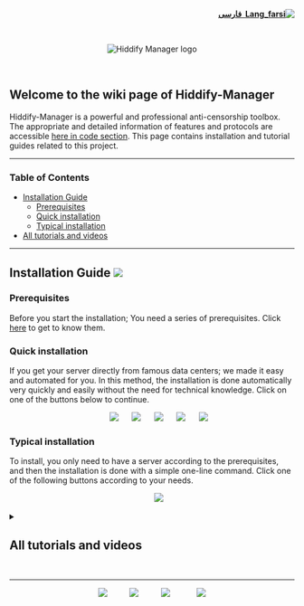 <div dir="rtl" markdown="1">

[**![Lang_farsi](https://user-images.githubusercontent.com/125398461/234186932-52f1fa82-52c6-417f-8b37-08fe9250a55f.png) &nbsp;فارسی**](https://github.com/hiddify/Hiddify-Manager/wiki/Home_fa)&nbsp;&nbsp;&nbsp;&nbsp;&nbsp;&nbsp;&nbsp;&nbsp;&nbsp;&nbsp;



</div>
<br>
<div align=center markdown="1">

![Hiddify Manager logo](https://github.com/hiddify/Hiddify-Manager/assets/125398461/eeac9916-f57e-4eaf-96dd-f4ea029a8389)
<!--
![Hiddify Logo](https://user-images.githubusercontent.com/125398461/227777845-a4d0f86b-faa2-4f2b-a410-4aa5f68bfe19.png)
![Hiddify Manager logo](https://github.com/hiddify/Hiddify-Manager/assets/125398461/4831e4ab-fe8a-4741-81e4-472e4ee7351a)
-->
 


</div>

<br>

<div dir="ltr" markdown="1">

## Welcome to the wiki page of Hiddify-Manager

Hiddify-Manager is a powerful and professional anti-censorship toolbox. The appropriate and detailed information of features and protocols are accessible [here in code section](https://github.com/hiddify/Hiddify-Manager/blob/main/README.md). This page contains installation and tutorial guides related to this project.









***

### Table of Contents
- [Installation Guide](#installation-guide-)
  - [Prerequisites](#prerequisites)
  - [Quick installation](#quick-installation)
  - [Typical installation](#typical-installation)
- [All tutorials and videos](#all-tutorials-and-videos)


***


## Installation Guide ![](https://img.shields.io/badge/Install-Hiddify-004E9F?style=flat-square&logo=Azure-Data-Explorer)

### Prerequisites
Before you start the installation; You need a series of prerequisites. Click [here](https://github.com/hiddify/Hiddify-Manager/wiki/Installation-prerequisites) to get to know them.

### Quick installation

If you get your server directly from famous data centers; we made it easy and automated for you. In this method, the installation is done automatically very quickly and easily without the need for technical knowledge. Click on one of the buttons below to continue.

<div align=center>

&nbsp;&nbsp;&nbsp;&nbsp;&nbsp;&nbsp;[![](https://img.shields.io/badge/Install%20On-Hetzner-D50C2D?style=flat-square&logo=Hetzner)](https://github.com/hiddify/Hiddify-Manager/wiki/Quick-installation-on-Hetzner-Servers)&nbsp;&nbsp;&nbsp;&nbsp;&nbsp;&nbsp;[![](https://img.shields.io/badge/Install%20On-Vultr-007BFC?style=flat-square&logo=vultr)](https://github.com/hiddify/Hiddify-Manager/wiki/Quick-installation-on-Vultr-Servers)&nbsp;&nbsp;&nbsp;&nbsp;&nbsp;&nbsp;[![](https://img.shields.io/badge/Install%20On-Oracle%20Cloud-F80000?style=flat-square&logo=oracle)](https://github.com/hiddify/Hiddify-Manager/wiki/Quick-Installation-on-Oracle-Cloud)&nbsp;&nbsp;&nbsp;&nbsp;&nbsp;&nbsp;[![](https://img.shields.io/badge/Install%20On-OVH-123F6D?style=flat-square&logo=ovh)](https://github.com/hiddify/Hiddify-Manager/wiki/Quick-Installation-on-OVH-Servers)&nbsp;&nbsp;&nbsp;&nbsp;&nbsp;&nbsp;[![](https://img.shields.io/badge/Install%20On-Azure-0078D4?style=flat-square&logo=microsoft-azure)](https://github.com/hiddify/Hiddify-Manager/wiki/Quick-Installation-on-Microsoft-Azure)

</div>


### Typical installation

To install, you only need to have a server according to the prerequisites, and then the installation is done with a simple one-line command. Click one of the following buttons according to your needs.

<div align=center>

&nbsp;&nbsp;&nbsp;&nbsp;&nbsp;&nbsp;[![](https://img.shields.io/badge/Install%20On-Ubuntu-E95420?style=flat-square&logo=ubuntu)](https://github.com/hiddify/Hiddify-Manager/wiki/Quick-Installation-On-Ubuntu)

<!--
&nbsp;&nbsp;&nbsp;&nbsp;&nbsp;&nbsp;[![](https://img.shields.io/badge/Install%20On-Docker-2496ED?style=flat-square&logo=docker)](https://github.com/hiddify/Hiddify-Manager/wiki/Install-Hiddify-using-Docker)
-->
</div>



<details><summary><h2>All tutorials and videos</h2></summary>
In this article, we put categorized content of Wiki. In addition to the fact that you can click on the links of each article to reach the full explanations of them, there are some videos for these items on our [YouTube channel](https://www.youtube.com/@hiddify/videos), which you can view by clicking on the images below.

**⚡️ Quick access to each section**

📚 [Contents related to installation and setup](#-contents-related-to-installation-and-setup)

📚 [Contents related to configuration and advanced settings](#-contents-related-to-configuration-and-advanced-settings)

📚 [Contents related to domain, Worker, CDN and tunneling](#-contents-related-to-domain-worker-cdn-and-tunneling)

📚 [Contents related to basic concepts and troubleshooting](#-contents-related-to-basic-concepts-and-troubleshooting)

📚 [Contents related to HiddifyNext App](#-contents-related-to-hiddifynext-app)

📚 [Contents related to client software on Android](#-contents-related-to-client-software-on-android)

📚 [Contents related to client software on iOS](#-contents-related-to-client-software-on-ios)

📚 [Contents related to client software on Desktop](#-contents-related-to-client-software-on-desktop)

<br>
<br>

***
<br>
<br>

<div dir="ltr" align=center>

## 📚 Contents related to installation and setup
</div>

📔 [Installation prerequisites](https://github.com/hiddify/Hiddify-Manager/wiki/Installation-prerequisites)

📔 [How to connect to server via SSH](https://github.com/hiddify/Hiddify-Manager/wiki/How-to-connect-to-server-via-SSH)

📔 [Quick installation on Hetzner Servers](https://github.com/hiddify/Hiddify-Manager/wiki/Quick-installation-on-Hetzner-Servers)

📔 [Quick installation on Vultr Servers](https://github.com/hiddify/Hiddify-Manager/wiki/Quick-installation-on-Vultr-Servers)

📔 [Quick installation on Oracle Cloud](https://github.com/hiddify/Hiddify-Manager/wiki/Quick-Installation-on-Oracle-Cloud)

📔 [Quick installation on OVH Servers](https://github.com/hiddify/Hiddify-Manager/wiki/Quick-Installation-on-OVH-Servers)

📔 [Quick installation on Microsoft Azure](https://github.com/hiddify/Hiddify-Manager/wiki/Quick-Installation-on-Microsoft-Azure)

📔 [Cloud-init installation](https://github.com/hiddify/Hiddify-Manager/wiki/Cloud-init-installation)

📔 [Quick installation on Ubuntu](https://github.com/hiddify/Hiddify-Manager/wiki/Quick-Installation-On-Ubuntu)

📔 [Guide for setting up the domain and finalizing the installation](https://github.com/hiddify/Hiddify-Manager/wiki/Guide-for-Setting-up-the-Domain-and-Finalizing-the-Installation)

📔 [How to install different versions of Hiddify Manager](https://github.com/hiddify/Hiddify-Manager/wiki/How-to-install-different-versions-of-Hiddify-Manager)

<br>
<div dir="ltr" align="center">

**🎥 Videos related to installation and setup**

<a href="https://www.youtube.com/watch?v=PcCfSkMjx4w"><img width="32%" src="https://github.com/hiddify/Hiddify-Manager/assets/125398461/ed55040a-3239-450b-99d9-34b722cee1a9" /></a>
<a href="https://www.youtube.com/watch?v=XSwCE35lqmU"><img width="32%" src="https://user-images.githubusercontent.com/125398461/235692699-f6cc0a42-3742-44d5-be20-783ac0e50fdc.png" /></a>

</div>

<br>
<br>

***
<br>
<br>

<div dir="ltr" align=center>

## 📚 Contents related to configuration and advanced settings
</div>

📔 [How to configure Hiddify Manager properly](https://github.com/hiddify/Hiddify-Manager/wiki/How-to-configure-Hiddify-Panel-properly)

📔 [How to connect and troubleshoot via SSH](https://github.com/hiddify/Hiddify-Manager/wiki/How-to-connect-and-troubleshoot-via-SSH)

📔 [How to use Reality on Hiddify Manager](https://github.com/hiddify/Hiddify-Manager/wiki/How-to-use-Reality-on-Hiddify)

📔 [How to set up and use Telegram bot on Hiddify Manager](https://github.com/hiddify/Hiddify-Manager/wiki/How-to-set-up-and-use-Telegram-bot-on-Hddify-panel)

📔 [How to set up Telegram proxy on Hiddify Manager](https://github.com/hiddify/Hiddify-Manager/wiki/How-to-set-up-Telegram-proxy-on-Hiddify)

📔 [How to activate WARP on the Hiddify Manager](https://github.com/hiddify/Hiddify-Manager/wiki/How-to-activate-WARP-on-the-Hiddify-panel)

📔 [How to backup and restore the Hiddify Manager](https://github.com/hiddify/Hiddify-Manager/wiki/How-to-backup-and-restore-panel-on-Hiddify)

📔 [How to update Hiddify Manager](https://github.com/hiddify/Hiddify-Manager/wiki/How-to-update-Hiddify-panel)

📔 [How to setup SSH proxy on Hiddify Manager](https://github.com/hiddify/Hiddify-Manager/wiki/SSH-proxy-setting-on-Hiddify-panel)

📔 [How to use subdomains of a website in Reality](https://github.com/hiddify/Hiddify-Manager/wiki/How-to-use-subdomains-of-a-website-in-Reality)

📔 [How to use Hiddify Reality Scanner](https://github.com/hiddify/Hiddify_Reality_Scanner/blob/main/README.md)

<br>
<div dir="ltr" align="center">

**🎥 Videos related to configuration and advanced settings**


<a href="https://www.youtube.com/watch?v=nOe7FhajX3g"><img width="32%" src="https://github.com/hiddify/Hiddify-Manager/assets/125398461/661b1164-aca9-4ef6-bce8-781ab2970040" /></a>
<a href="https://www.youtube.com/watch?v=eFNPBSy8_to"><img width="32%" src="https://github.com/hiddify/Hiddify-Manager/assets/125398461/59808c2f-3894-47f7-ab7b-b50c3dbb3d68" /></a>

</div>
<br>
<br>

***
<br>
<br>
<div dir="ltr" align=center>

## 📚 Contents related to domain, Worker, CDN and tunneling
</div>

### Contents related to domain
📔 [Domain types and how to register them](https://github.com/hiddify/Hiddify-Manager/wiki/Domain-types-and-how-to-register-them)

### Contents related to CDN
📔 [What is CDN and how does it help us?](https://github.com/hiddify/Hiddify-Manager/wiki/What-is-CDN-and-how-does-it-help-us%3F)

📔 [How to use Cloudflare CDN](https://github.com/hiddify/Hiddify-Manager/wiki/How-to-use-Cloudflare-CDN)

📔 [How to use GCore CDN](https://github.com/hiddify/Hiddify-Manager/wiki/How-to-use-GCore-CDN-on-Cloudflare-registered-domain)

📔 [Tutorial on automating subdomain registration on Cloudflare](https://github.com/hiddify/Hiddify-Manager/wiki/Get-Cloudflare-API)

📔 [How to use AutoCDN IP domain](https://github.com/hiddify/Hiddify-Manager/wiki/Guide-for-using-mode-Auto_CDN_IP-on-Hiddify)

📔 [How to use wildcard subdomains on Hiddify](https://github.com/hiddify/Hiddify-Manager/wiki/Tutorial-for-using-wildcard-subdomains-on-Hiddify)

📔 [How to use Domain Fronting](https://github.com/hiddify/Hiddify-Manager/wiki/Guide-for-domain-fronting)


📔 [How to manage multiple CDN domains better on Hiddify](https://github-com.translate.goog/hiddify/Hiddify-Manager/discussions/332?_x_tr_sl=fa&_x_tr_tl=en&_x_tr_hl=en&_x_tr_pto=wapp)

### Contents related to Cloudflare's clean IP
📔 [What is Cloudflare's clean IP and how to find it](https://github.com/hiddify/Hiddify-Manager/wiki/Guide-for-finding-a-clean-Cloudflare-IP)

📔 [How to use desired clean IPs based on a specific format](https://github-com.translate.goog/hiddify/Hiddify-Manager/discussions/2009?_x_tr_sl=fa&_x_tr_tl=en&_x_tr_hl=en&_x_tr_pto=wapp)

### Contents related to subscription link
📔 [How to create subscription link on Hiddify](https://github.com/hiddify/Hiddify-Manager/wiki/How-to-create-subscription-link-on-Hiddify)

📔 [Using PHP site for subscription link](https://github-com.translate.goog/hiddify/Hiddify-Manager/discussions/689?_x_tr_sl=fa&_x_tr_tl=en&_x_tr_hl=en&_x_tr_pto=wapp)

### Contents related to Worker
📔 [How to use the Cloudflare worker domain on Hiddify](https://github.com/hiddify/Hiddify-Manager/wiki/How-to-use-the-Cloudflare-worker-domain-on-Hiddify)

📔 [How to setup and use Cloudflare workers](https://github.com/hiddify/Hiddify-Manager/wiki/How-to-set-up-and-use-Cloudflare-workers)

### Contents related to Relay server and tunneling
📔 [How to setup relay server using IP Tables tunneling](https://github-com.translate.goog/hiddify/Hiddify-Manager/discussions/129?_x_tr_sl=fa&_x_tr_tl=en&_x_tr_hl=en&_x_tr_pto=wapp)

📔 [How to setup relay server using GOST](https://github-com.translate.goog/hiddify/Hiddify-Manager/discussions/493?_x_tr_sl=fa&_x_tr_tl=en&_x_tr_hl=en&_x_tr_pto=wapp)

📔 [How to setup relay server using WST](https://github-com.translate.goog/hiddify/Hiddify-Manager/discussions/851?_x_tr_sl=fa&_x_tr_tl=en&_x_tr_hl=en&_x_tr_pto=wapp)

📔 [How to setup relay server using Dokodemo-door](https://github-com.translate.goog/hiddify/Hiddify-Manager/discussions/3442?_x_tr_sl=fa&_x_tr_tl=en&_x_tr_hl=en&_x_tr_pto=wapp)

📔 [How to setup relay server using HA-proxy](https://github-com.translate.goog/hiddify/Hiddify-Manager/discussions/3443?_x_tr_sl=fa&_x_tr_tl=en&_x_tr_hl=en&_x_tr_pto=wapp)

### Contents related to Fake domain and Header trick
📔 [How to create and use fake domain](https://github.com/hiddify/Hiddify-Manager/wiki/How-to-create-and-use-fake-domain)

<br>
<div dir="ltr" align="center">

**🎥 Videos related to domain, Worker, CDN and Tunneling**


<a href="https://www.youtube.com/watch?v=ea5C93ynkUs"><img width="32%" src="https://github.com/hiddify/Hiddify-Manager/assets/125398461/97edd880-89ee-4f57-9f8d-d9398a3ceea0" /></a>
<a href="https://youtu.be/gAyfCJt0jXw?si=QSA8kNy_Ua79sN70"><img width="32%" src="https://github.com/hiddify/Hiddify-Manager/assets/125398461/2e229b5d-4b3d-4588-8434-aff0b278c66a" /></a>





</div>
<br>
<br>

***
<br>
<br>
<div dir="ltr" align=center>

## 📚 Contents related to basic concepts and troubleshooting
</div>

📔 [How to make sure the server's IP or domain is clean](https://github.com/hiddify/Hiddify-Manager/wiki/How-to-make-sure-the-server's-IP-or-domain-is-clean)

📔 [How to connect and troubleshoot via SSH](https://github.com/hiddify/Hiddify-Manager/wiki/How-to-connect-to-server-via-SSH)

📔 [How to set DNS server on Hiddify](https://github.com/hiddify/Hiddify-Manager/wiki/How-to-set-DNS-server)

📔 [How to check DNS leakage and the way to solve it](https://github-com.translate.goog/hiddify/Hiddify-Manager/discussions/859?_x_tr_sl=fa&_x_tr_tl=en&_x_tr_hl=en&_x_tr_pto=wapp)

📔 [How to setup Firewall on Hiddify panel](https://github.com/hiddify/Hiddify-Manager/wiki/How-to-setup-Firewall-on-Hiddify-panel)

📔 [How to monitor server resources on Hiddify](https://github.com/hiddify/Hiddify-Manager/wiki/How-to-monitor-server-resources-on-Hiddify)

📔 [How to do speed test on server](https://github.com/hiddify/Hiddify-Manager/wiki/How-to-monitor-server-resources-on-Hiddify)

📔 [How to disable IP version 6 on Hiddify](https://github.com/hiddify/Hiddify-Manager/wiki/How-to-disable-IP-version-6-on-Hiddify)

📔 [Disabling SSH Password Authentication on SSH](https://github.com/hiddify/Hiddify-Manager/wiki/Disable-SSH-Password-Authentication)

📔 [How to change SSH port on your server](https://github.com/hiddify/Hiddify-Manager/wiki/How-to-change-SSH-port-on-your-server)

📔 [TLS setting for increased security](https://github.com/hiddify/Hiddify-Manager/wiki/TLS-setting-for-increased-security)

📔 [How to transfer files between a server and a computer](https://github.com/hiddify/Hiddify-Manager/wiki/How-to-transfer-files-between-a-server-and-a-computer)

📔 [How the fragment works and its usage](https://github.com/hiddify/Hiddify-Manager/wiki/How-the-fragment-works-and-its-usage)

📔 [Basic concepts related to the internet and  using proxies](https://github.com/hiddify/Hiddify-Manager/wiki/Basic-Concepts)

📔 [The correct format of admin link](https://github.com/hiddify/Hiddify-Manager/wiki/The-correct-format-of-admin-link)




<br>
<br>

***
<br>
<br>
<div dir="ltr" align=center>

## 📚 Contents related to HiddifyNext App
</div>

📔 [How to install HiddifyNext app](https://github.com/hiddify/hiddify-next/wiki/How-to-install-HiddifyNext-app)

📔 [How to use HiddifyNext app](https://github.com/hiddify/hiddify-next/wiki/How-to-use-HiddifyNext-app)


<br>
<div dir="ltr" align="center">

<!--

**🎥 Videos related to HiddifyNext App** (coming soon)


<a href="https://www.youtube.com/watch?v=vUaA1AEUy1s"><img width="32%" src="https://github.com/hiddify/Hiddify-Manager/assets/125398461/4c4946ae-ef22-4efd-a8c7-147699039d1d" /></a>
-->










</details>

<!--
All tutorial contents of this project are accessible in this page. Please find `pages` in the up-right corner on desktop or in the bottom of this page on mobile.

Also, all tutorials and videos can be accessed by clicking on the image below.
</div>

<div align=center>

<a href="https://github.com/hiddify/Hiddify-Manager/wiki/All-tutorials-and-videos"><img width="70%" src="https://github.com/hiddify/Hiddify-Manager/assets/125398461/e8924ab6-3198-49c2-ba2b-f8339c507d86"></a>






https://user-images.githubusercontent.com/125398461/235845087-645212c1-097f-4f93-a924-7a40828891e7.png
-->

</div>

<br>

</div>

***

<div align=center>

[![](https://img.shields.io/badge/FAQ-Here-512DA8?style=flat-square&logo=Favro)](https://github.com/hiddify/Hiddify-Manager/discussions/categories/q-a-%D8%B3%D9%88%D8%A7%D9%84%D8%A7%D8%AA-%D8%B1%D8%A7%DB%8C%D8%AC)&nbsp;&nbsp;&nbsp;&nbsp;&nbsp;&nbsp;&nbsp;&nbsp;&nbsp;&nbsp;[![](https://img.shields.io/badge/Report-Bugs-F67909?style=flat-square&logo=Open-Bug-Bounty)](https://github.com/hiddify/Hiddify-Manager/issues)&nbsp;&nbsp;&nbsp;&nbsp;&nbsp;&nbsp;&nbsp;&nbsp;&nbsp;&nbsp;[![](https://img.shields.io/badge/%20Telegram-Channel-26A5E4?style=flat-square&logo=Telegram)](https://t.me/hiddify) &nbsp;&nbsp;&nbsp;&nbsp;&nbsp;&nbsp;&nbsp;&nbsp;&nbsp;&nbsp;
[![](https://img.shields.io/badge/%20Telegram-Support%20Group-26A5E4?style=flat-square&logo=Telegram)](https://t.me/hiddify_board/5)

</div>


